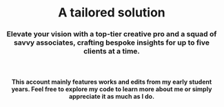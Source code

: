 <h1 align="center">A tailored solution</h1>

<h3 align="center">Elevate your vision with a top-tier creative pro and a squad of savvy associates, crafting bespoke insights for up to five clients at a time.</h3>
<br/>

<h4 align="center">This account mainly features works and edits from my early student years. Feel free to explore my code to learn more about me or simply appreciate it as much as I do.</h3>
<br/>

